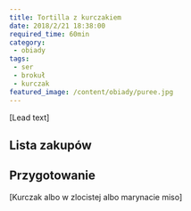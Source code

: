 ```yaml
---
title: Tortilla z kurczakiem
date: 2018/2/21 18:38:00
required_time: 60min
category:
 - obiady
tags:
 - ser
 - brokuł
 - kurczak
featured_image: /content/obiady/puree.jpg
---
```


[Lead text]

<!-- more -->

## Lista zakupów



## Przygotowanie

[Kurczak albo w zlocistej albo marynacie miso]